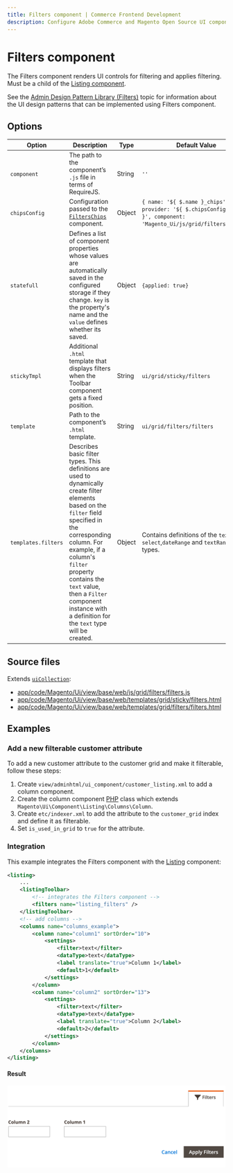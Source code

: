 ```yaml
---
title: Filters component | Commerce Frontend Development
description: Configure Adobe Commerce and Magento Open Source UI components and integrate them with other components.
---
```


# Filters component

The Filters component renders UI controls for filtering and applies filtering. Must be a child of the [Listing component](listing-grid.md).

See the [Admin Design Pattern Library (Filters)](https://devdocs.magento.com/guides/v2.4/pattern-library/filters/data-table-filters/filtering.html) topic for information about the UI design patterns that can be implemented using Filters component.

## Options

| Option | Description | Type | Default Value |
| --- | --- | --- | --- |
| `component` | The path to the component’s `.js` file in terms of RequireJS. | String | `''` |
| `chipsConfig` | Configuration passed to the [`FiltersChips`](filters-chips.md) component. | Object | `{ name: '${ $.name }_chips', provider: '${ $.chipsConfig.name }', component: 'Magento_Ui/js/grid/filters/chips'}` |
| `statefull` |Defines a list of component properties whose values are automatically saved in the configured storage if they change. `key` is the property's name and the `value` defines whether its saved.  | Object | `{applied: true}` |
| `stickyTmpl` | Additional `.html` template that displays filters when the Toolbar component gets a fixed position. | String | `ui/grid/sticky/filters` |
| `template` | Path to the component’s `.html` template. | String | `ui/grid/filters/filters` |
| `templates.filters` |Describes basic filter types. This definitions are used to dynamically create filter elements based on the `filter` field specified in the corresponding column. For example, if a column's `filter` property contains the `text` value, then a `Filter` component instance with a definition for the `text` type will be created.  | Object | Contains definitions of the `text`, `select`,`dateRange` and `textRange` filter types. |

## Source files

Extends [`uiCollection`](concepts/collection.md):

-  [app/code/Magento/Ui/view/base/web/js/grid/filters/filters.js](https://github.com/magento/magento2/blob/2.4/app/code/Magento/Ui/view/base/web/js/grid/filters/filters.js)
-  [app/code/Magento/Ui/view/base/web/templates/grid/sticky/filters.html](https://github.com/magento/magento2/blob/2.4/app/code/Magento/Ui/view/base/web/templates/grid/sticky/filters.html)
-  [app/code/Magento/Ui/view/base/web/templates/grid/filters/filters.html](https://github.com/magento/magento2/blob/2.4/app/code/Magento/Ui/view/base/web/templates/grid/filters/filters.html)

## Examples

### Add a new filterable customer attribute

To add a new customer attribute to the customer grid and make it filterable, follow these steps:

1. Create `view/adminhtml/ui_component/customer_listing.xml` to add a column component.
1. Create the column component [PHP](https://glossary.magento.com/php) class which extends `Magento\Ui\Component\Listing\Columns\Column`.
1. Create `etc/indexer.xml` to add the attribute to the `customer_grid` index and define it as filterable.
1. Set `is_used_in_grid` to `true` for the attribute.

### Integration

This example integrates the Filters component with the [Listing](listing-grid.md) component:

```xml
<listing>
    ...
    <listingToolbar>
        <!-- integrates the Filters component -->
        <filters name="listing_filters" />
    </listingToolbar>
    <!-- add columns -->
    <columns name="columns_example">
        <column name="column1" sortOrder="10">
            <settings>
                <filter>text</filter>
                <dataType>text</dataType>
                <label translate="true">Column 1</label>
                <default>1</default>
            </settings>
        </column>
        <column name="column2" sortOrder="13">
            <settings>
                <filter>text</filter>
                <dataType>text</dataType>
                <label translate="true">Column 2</label>
                <default>2</default>
            </settings>
        </column>
    </columns>
</listing>
```

#### Result

![Filters Component example](../_images/ui-components/ui-filters-result.png)
